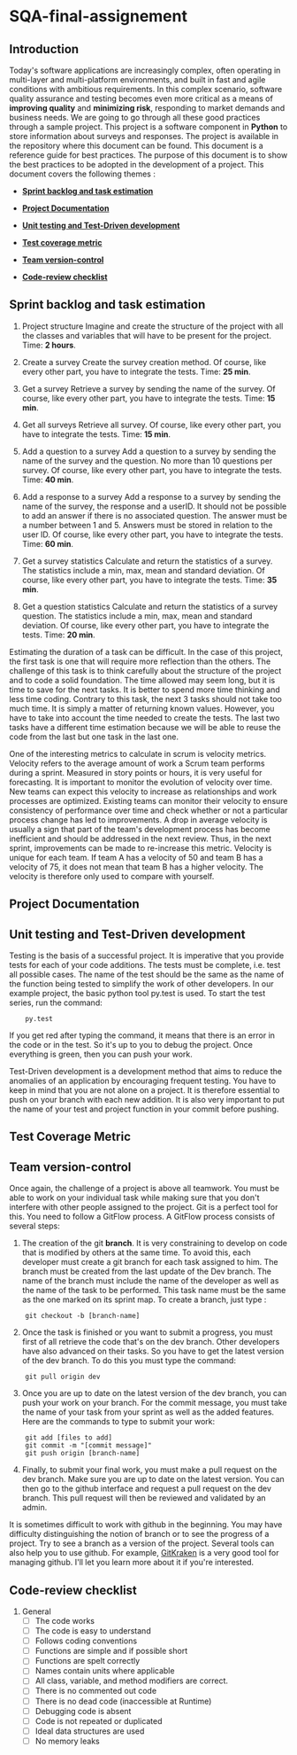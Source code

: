 # SQA-final-assignement

## Introduction

Today's software applications are increasingly complex, often operating in multi-layer and multi-platform environments, and built in fast and agile conditions with ambitious requirements. In this complex scenario, software quality assurance and testing becomes even more critical as a means of **improving quality** and **minimizing risk**, responding to market demands and business needs. We are going to go through all these good practices through a sample project. This project is a software component in **Python** to store information about surveys and responses. The project is available in the repository where this document can be found. This document is a reference guide for best practices. The purpose of this document is to show the best practices to be adopted in the development of a project. This document covers the following themes : 

- [**Sprint backlog and task estimation**](#sprint-backlog-and-task-estimation)

- [**Project Documentation**](#project-documentation)

- [**Unit testing and Test-Driven development**](#unit-testing-and-test-driven-development)

- [**Test coverage metric**](#test-coverage-metric)

- [**Team version-control**](#team-version-control)

- [**Code-review checklist**](#code-review-checklist)

## Sprint backlog and task estimation

1. Project structure
Imagine and create the structure of the project with all the classes and variables that will have to be present for the project. Time: **2 hours**.

2. Create a survey
Create the survey creation method. Of course, like every other part, you have to integrate the tests. Time: **25 min**.

3. Get a survey
Retrieve a survey by sending the name of the survey. Of course, like every other part, you have to integrate the tests. Time: **15 min**.

4. Get all surveys
Retrieve all survey. Of course, like every other part, you have to integrate the tests. Time: **15 min**.

5. Add a question to a survey
Add a question to a survey by sending the name of the survey and the question. No more than 10 questions per survey. Of course, like every other part, you have to integrate the tests. Time: **40 min**.

6. Add a response to a survey
Add a response to a survey by sending the name of the survey, the response and a userID.  It should not be possible to add an answer if there is no associated question. The answer must be a number between 1 and 5. Answers must be stored in relation to the user ID. Of course, like every other part, you have to integrate the tests. Time: **60 min**.

7. Get a survey statistics
Calculate and return the statistics of a survey. The statistics include a min, max, mean and standard deviation. Of course, like every other part, you have to integrate the tests. Time: **35 min**.

8. Get a question statistics
Calculate and return the statistics of a survey question. The statistics include a min, max, mean and standard deviation. Of course, like every other part, you have to integrate the tests. Time: **20 min**.

Estimating the duration of a task can be difficult. In the case of this project, the first task is one that will require more reflection than the others. The challenge of this task is to think carefully about the structure of the project and to code a solid foundation. The time allowed may seem long, but it is time to save for the next tasks. It is better to spend more time thinking and less time coding. Contrary to this task, the next 3 tasks should not take too much time. It is simply a matter of returning known values. However, you have to take into account the time needed to create the tests. The last two tasks have a different time estimation because we will be able to reuse the code from the last but one task in the last one.

One of the interesting metrics to calculate in scrum is velocity metrics. Velocity refers to the average amount of work a Scrum team performs during a sprint. Measured in story points or hours, it is very useful for forecasting. It is important to monitor the evolution of velocity over time. New teams can expect this velocity to increase as relationships and work processes are optimized. Existing teams can monitor their velocity to ensure consistency of performance over time and check whether or not a particular process change has led to improvements. A drop in average velocity is usually a sign that part of the team's development process has become inefficient and should be addressed in the next review. Thus, in the next sprint, improvements can be made to re-increase this metric. Velocity is unique for each team. If team A has a velocity of 50 and team B has a velocity of 75, it does not mean that team B has a higher velocity. The velocity is therefore only used to compare with yourself. 

## Project Documentation

## Unit testing and Test-Driven development

Testing is the basis of a successful project. It is imperative that you provide tests for each of your code additions. The tests must be complete, i.e. test all possible cases. The name of the test should be the same as the name of the function being tested to simplify the work of other developers. In our example project, the basic python tool py.test is used. To start the test series, run the command:
```
    py.test
```
If you get red after typing the command, it means that there is an error in the code or in the test. So it's up to you to debug the project. Once everything is green, then you can push your work.

Test-Driven development is a development method that aims to reduce the anomalies of an application by encouraging frequent testing. You have to keep in mind that you are not alone on a project. It is therefore essential to push on your branch with each new addition. It is also very important to put the name of your test and project function in your commit before pushing.

## Test Coverage Metric

## Team version-control

Once again, the challenge of a project is above all teamwork. You must be able to work on your individual task while making sure that you don't interfere with other people assigned to the project. Git is a perfect tool for this. You need to follow a GitFlow process. A GitFlow process consists of several steps:

1. The creation of the git **branch**. It is very constraining to develop on code that is modified by others at the same time. To avoid this, each developer must create a git branch for each task assigned to him. The branch must be created from the last update of the Dev branch. The name of the branch must include the name of the developer as well as the name of the task to be performed. This task name must be the same as the one marked on its sprint map. To create a branch, just type :
```
    git checkout -b [branch-name]
```

2. Once the task is finished or you want to submit a progress, you must first of all retrieve the code that's on the dev branch. Other developers have also advanced on their tasks. So you have to get the latest version of the dev branch. To do this you must type the command: 
```
    git pull origin dev
```

3. Once you are up to date on the latest version of the dev branch, you can push your work on your branch. For the commit message, you must take the name of your task from your sprint as well as the added features. Here are the commands to type to submit your work:

```
    git add [files to add]
    git commit -m "[commit message]"
    git push origin [branch-name]
```

4. Finally, to submit your final work, you must make a pull request on the dev branch. Make sure you are up to date on the latest version. You can then go to the github interface and request a pull request on the dev branch. This pull request will then be reviewed and validated by an admin.

It is sometimes difficult to work with github in the beginning. You may have difficulty distinguishing the notion of branch or to see the progress of a project. Try to see a branch as a version of the project. Several tools can also help you to use github. For example, [GitKraken](https://www.gitkraken.com/) is a very good tool for managing github. I'll let you learn more about it if you're interested.

## Code-review checklist

1. General
    - [ ] The code works
    - [ ] The code is easy to understand
    - [ ] Follows coding conventions
    - [ ] Functions are simple and if possible short
    - [ ] Functions are spelt correctly
    - [ ] Names contain units where applicable
    - [ ] All class, variable, and method modifiers are correct.
    - [ ] There is no commented out code
    - [ ] There is no dead code (inaccessible at Runtime)
    - [ ] Debugging code is absent
    - [ ] Code is not repeated or duplicated
    - [ ] Ideal data structures are used
    - [ ] No memory leaks